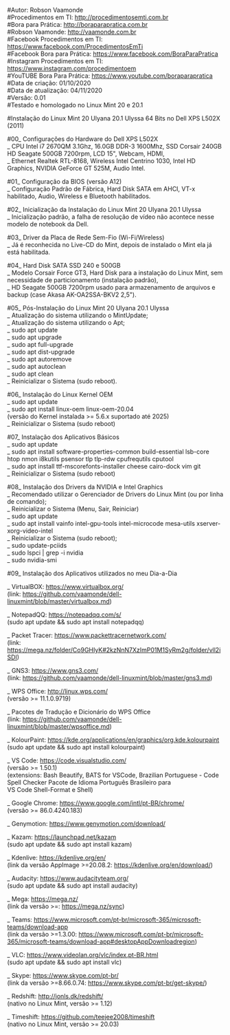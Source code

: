 #Autor: Robson Vaamonde<br>
#Procedimentos em TI: http://procedimentosemti.com.br<br>
#Bora para Prática: http://boraparapratica.com.br<br>
#Robson Vaamonde: http://vaamonde.com.br<br>
#Facebook Procedimentos em TI: https://www.facebook.com/ProcedimentosEmTi<br>
#Facebook Bora para Prática: https://www.facebook.com/BoraParaPratica<br>
#Instagram Procedimentos em TI: https://www.instagram.com/procedimentoem<br>
#YouTUBE Bora Para Prática: https://www.youtube.com/boraparapratica<br>
#Data de criação: 01/10/2020<br>
#Data de atualização: 04/11/2020<br>
#Versão: 0.01<br>
#Testado e homologado no Linux Mint 20 e 20.1

#Instalação do Linux Mint 20 Ulyana 20.1 Ulyssa 64 Bits no Dell XPS L502X (2011)

#00_ Configurações do Hardware do Dell XPS L502X<br>
_ CPU Intel i7 2670QM 3.1Ghz, 16.0GB DDR-3 1600Mhz, SSD Corsair 240GB HD Seagate 500GB 7200rpm, LCD 15", Webcam, HDMI,<br>
_ Ethernet Realtek RTL-8168, Wireless Intel Centrino 1030, Intel HD Graphics, NVIDIA GeForce GT 525M, Audio Intel. 

#01_ Configuração da BIOS (versão A12)<br>
_ Configuração Padrão de Fábrica, Hard Disk SATA em AHCI, VT-x habilitado, Audio, Wireless e Bluetooth habilitados.
	
#02_ Inicialização da Instalação do Linux Mint 20 Ulyana 20.1 Ulyssa<br>
_ Inicialização padrão, a falha de resolução de vídeo não acontece nesse modelo de notebook da Dell.

#03_ Driver da Placa de Rede Sem-Fio (Wi-Fi/Wireless)<br>
_ Já é reconhecida no Live-CD do Mint, depois de instalado o Mint ela já está habilitada.

#04_ Hard Disk SATA SSD 240 e 500GB<br>
_ Modelo Corsair Force GT3, Hard Disk para a instalação do Linux Mint, sem necessidade de particionamento (instalação padrão),<br>
_ HD Seagate 500GB 7200rpm usado para armazenamento de arquivos e backup (case Akasa AK-OA2SSA-BKV2 2,5").
	
#05_ Pós-Instalação do Linux Mint 20 Ulyana 20.1 Ulyssa<br>
_ Atualização do sistema utilizando o MintUpdate;<br>
_ Atualização do sistema utilizando o Apt;<br>
_ sudo apt update<br>
_ sudo apt upgrade<br>
_ sudo apt full-upgrade<br>
_ sudo apt dist-upgrade<br>
_ sudo apt autoremove<br>
_ sudo apt autoclean<br>
_ sudo apt clean<br>
_ Reinicializar o Sistema (sudo reboot).

#06_ Instalação do Linux Kernel OEM<br>
_ sudo apt update<br>
_ sudo apt install linux-oem linux-oem-20.04<br>
	(versão do Kernel instalada >= 5.6.x suportado até 2025)<br>
_ Reinicializar o Sistema (sudo reboot)

#07_ Instalação dos Aplicativos Básicos<br>
_ sudo apt update<br>
_ sudo apt install software-properties-common build-essential lsb-core htop nmon i8kutils psensor tlp tlp-rdw cpufrequtils cputool<br>
_ sudo apt install ttf-mscorefonts-installer cheese cairo-dock vim git<br>
_ Reinicializar o Sistema (sudo reboot)
	
#08_ Instalação dos Drivers da NVIDIA e Intel Graphics<br>
_ Recomendado utilizar o Gerenciador de Drivers do Linux Mint (ou por linha de comando);<br>
_ Reinicializar o Sistema (Menu, Sair, Reiniciar)<br>
_ sudo apt update<br>
_ sudo apt install vainfo intel-gpu-tools intel-microcode mesa-utils xserver-xorg-video-intel<br>
_ Reinicializar o Sistema (sudo reboot);<br>
_ sudo update-pciids<br>
_ sudo lspci | grep -i nvidia<br>
_ sudo nvidia-smi

#09_ Instalação dos Aplicativos utilizados no meu Dia-a-Dia

_ VirtualBOX: https://www.virtualbox.org/<br>
	(link: https://github.com/vaamonde/dell-linuxmint/blob/master/virtualbox.md)

_ NotepadQQ: https://notepadqq.com/s/<br>
	(sudo apt update && sudo apt install notepadqq)

_ Packet Tracer: https://www.packettracernetwork.com/<br>
	(link: https://mega.nz/folder/Co9GHIyK#2kzNnN7XzImP01M1SyRm2g/folder/vll2iSDI)

_ GNS3: https://www.gns3.com/<br>
	(link: https://github.com/vaamonde/dell-linuxmint/blob/master/gns3.md)

_ WPS Office: http://linux.wps.com/<br>
	(versão >= 11.1.0.9719)

_ Pacotes de Tradução e Dicionário do WPS Office<br>
	(link: https://github.com/vaamonde/dell-linuxmint/blob/master/wpsoffice.md)

_ KolourPaint: https://kde.org/applications/en/graphics/org.kde.kolourpaint<br>
	(sudo apt update && sudo apt install kolourpaint)

_ VS Code: https://code.visualstudio.com/<br>
	(versão >= 1.50.1)<br>
	(extensions: Bash Beautify, BATS for VSCode, Brazilian Portuguese - Code Spell Checker Pacote de Idioma Português Brasileiro para<br>
	VS Code Shell-Format e Shell)

_ Google Chrome: https://www.google.com/intl/pt-BR/chrome/<br>
	(versão >= 86.0.4240.183)

_ Genymotion: https://www.genymotion.com/download/<br>

_ Kazam: https://launchpad.net/kazam<br>
	(sudo apt update && sudo apt install kazam)

_ Kdenlive: https://kdenlive.org/en/<br>
	(link da versão AppImage >=20.08.2: https://kdenlive.org/en/download/)

_ Audacity: https://www.audacityteam.org/<br>
	(sudo apt update && sudo apt install audacity)

_ Mega: https://mega.nz/<br>
	(link da versão >=: https://mega.nz/sync)

_ Teams: https://www.microsoft.com/pt-br/microsoft-365/microsoft-teams/download-app<br>
	(link da versão >=1.3.00: https://www.microsoft.com/pt-br/microsoft-365/microsoft-teams/download-app#desktopAppDownloadregion)

_ VLC: https://www.videolan.org/vlc/index.pt-BR.html<br>
	(sudo apt update && sudo apt install vlc)

_ Skype: https://www.skype.com/pt-br/<br>
	(link da versão >=8.66.0.74: https://www.skype.com/pt-br/get-skype/)<br>

_ Redshift: http://jonls.dk/redshift/<br>
	(nativo no Linux Mint, versão >= 1.12)

_ Timeshift: https://github.com/teejee2008/timeshift<br>
	(nativo no Linux Mint, versão >= 20.03)
